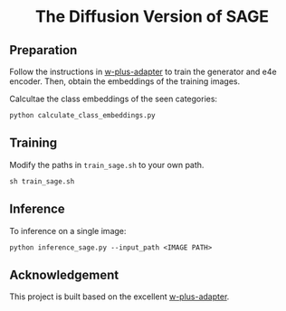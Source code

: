 
<div align="center">
<h1>The Diffusion Version of SAGE</h1>


</div>

## Preparation

Follow the instructions in [w-plus-adapter](https://csxmli2016.github.io/projects/w-plus-adapter/) to train the generator and e4e encoder. Then, obtain the embeddings of the training images.

Calcultae the class embeddings of the seen categories:
```
python calculate_class_embeddings.py
```


## Training
Modify the paths in ```train_sage.sh``` to your own path.

```
sh train_sage.sh
```


## Inference

To inference on a single image:
```
python inference_sage.py --input_path <IMAGE PATH>
```




## Acknowledgement
This project is built based on the excellent [w-plus-adapter](https://github.com/tencent-ailab/IP-Adapter).

